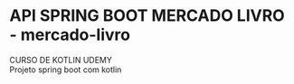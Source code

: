
# API SPRING BOOT MERCADO LIVRO - mercado-livro
CURSO DE KOTLIN UDEMY<br/>
Projeto spring boot com kotlin<br/>
